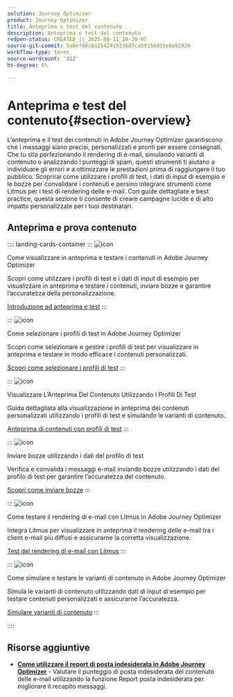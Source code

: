 ```yaml
---
solution: Journey Optimizer
product: Journey Optimizer
title: Anteprima e test del contenuto
description: Anteprima e test del contenuto
redpen-status: CREATED_||_2025-08-11_20-30-05
source-git-commit: 5a8ef88cba254241933607ca59156d35e0e92926
workflow-type: tm+mt
source-wordcount: '312'
ht-degree: 6%

---
```



# Anteprima e test del contenuto{#section-overview}

L’anteprima e il test dei contenuti in Adobe Journey Optimizer garantiscono che i messaggi siano precisi, personalizzati e pronti per essere consegnati. Che tu stia perfezionando il rendering di e-mail, simulando varianti di contenuto o analizzando i punteggi di spam, questi strumenti ti aiutano a individuare gli errori e a ottimizzare le prestazioni prima di raggiungere il tuo pubblico. Scoprirai come utilizzare i profili di test, i dati di input di esempio e le bozze per convalidare i contenuti e persino integrare strumenti come Litmus per i test di rendering delle e-mail. Con guide dettagliate e best practice, questa sezione ti consente di creare campagne lucide e di alto impatto personalizzate per i tuoi destinatari.

## Anteprima e prova contenuto

:::: landing-cards-container
:::
![icon](https://cdn.experienceleague.adobe.com/icons/circle-play.svg)

Come visualizzare in anteprima e testare i contenuti in Adobe Journey Optimizer

Scopri come utilizzare i profili di test e i dati di input di esempio per visualizzare in anteprima e testare i contenuti, inviare bozze e garantire l’accuratezza della personalizzazione.

[Introduzione ad anteprima e test](../using/content-management/preview-test.md)
:::

:::
![icon](https://cdn.experienceleague.adobe.com/icons/list-check.svg)

Come selezionare i profili di test in Adobe Journey Optimizer

Scopri come selezionare e gestire i profili di test per visualizzare in anteprima e testare in modo efficace i contenuti personalizzati.

[Scopri come selezionare i profili di test](../using/content-management/test-profiles.md)
:::

:::
![icon](https://cdn.experienceleague.adobe.com/icons/bullseye.svg)

Visualizzare L’Anteprima Del Contenuto Utilizzando I Profili Di Test

Guida dettagliata alla visualizzazione in anteprima dei contenuti personalizzati utilizzando i profili di test e simulando le varianti di contenuto.

[Anteprima di contenuti con profili di test](../using/content-management/preview.md)
:::

:::
![icon](https://cdn.experienceleague.adobe.com/icons/envelope.svg)

Inviare bozze utilizzando i dati del profilo di test

Verifica e convalida i messaggi e-mail inviando bozze utilizzando i dati del profilo di test per garantire l’accuratezza del contenuto.

[Scopri come inviare bozze](../using/content-management/proofs.md)
:::

:::
![icon](https://cdn.experienceleague.adobe.com/icons/eye.svg)

Come testare il rendering di e-mail con Litmus in Adobe Journey Optimizer

Integra Litmus per visualizzare in anteprima il rendering delle e-mail tra i client e-mail più diffusi e assicurarne la corretta visualizzazione.

[Test del rendering di e-mail con Litmus](../using/content-management/rendering.md)
:::

:::
![icon](https://cdn.experienceleague.adobe.com/icons/code-branch.svg)

Come simulare e testare le varianti di contenuto in Adobe Journey Optimizer

Simula le varianti di contenuto utilizzando dati di input di esempio per testare contenuti personalizzati e assicurarne l’accuratezza.

[Simulare varianti di contenuto](../using/test-approve/simulate-sample-input.md)
:::

::::


## Risorse aggiuntive

- **[Come utilizzare il report di posta indesiderata in Adobe Journey Optimizer](../using/content-management/spam-report.md)** - Valutare il punteggio di posta indesiderata del contenuto delle e-mail utilizzando la funzione Report posta indesiderata per migliorare il recapito messaggi.
